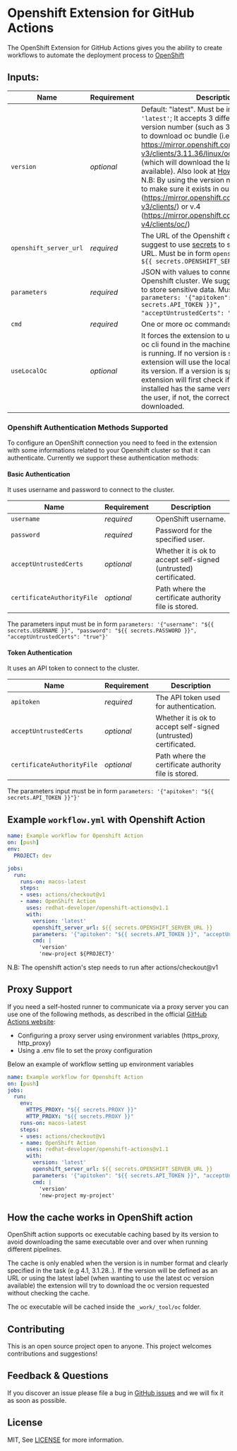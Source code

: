 # Openshift Extension for GitHub Actions

The OpenShift Extension for GitHub Actions gives you the ability to create workflows to automate the deployment process to [OpenShift](https://github.com/openshift/origin) 

## Inputs:

| Name                  | Requirement | Description |
| --------------------- | ----------- | ----------- |
| `version`        | _optional_ | Default: "latest". Must be in form `version: 'latest'`; It accepts 3 different values: version number (such as 3.11.36), url where to download oc bundle (i.e https://mirror.openshift.com/pub/openshift-v3/clients/3.11.36/linux/oc.tar.gz) or latest (which will download the latest version available). Also look at <a href="#how-the-cache-works">How the cache works</a> N.B: By using the version number you have to make sure it exists in our Oc repo - v.3 (https://mirror.openshift.com/pub/openshift-v3/clients/) or v.4 (https://mirror.openshift.com/pub/openshift-v4/clients/oc/) |
| `openshift_server_url`        | _required_ | The URL of the Openshift cluster. We suggest to use [secrets](https://help.github.com/en/actions/automating-your-workflow-with-github-actions/creating-and-using-encrypted-secrets#creating-encrypted-secrets) to store Openshift URL. Must be in form `openshift_server_url: ${{ secrets.OPENSHIFT_SERVER_URL }}` |
| `parameters`            | _required_ | JSON with values to connect to the Openshift cluster. We suggest to use secrets to store sensitive data. Must be in form `parameters: '{"apitoken": "${{ secrets.API_TOKEN }}", "acceptUntrustedCerts": "true"}'` [More Info](#openshift-authentication-methods-supported) |
| `cmd`   | _required_ | One or more oc commands to be executed. |
| `useLocalOc` | _optional_ | It forces the extension to use, if present, the oc cli found in the machine where the agent is running. If no version is specified, the extension will use the local oc cli no matter its version. If a version is specified then the extension will first check if the oc cli installed has the same version requested by the user, if not, the correct oc cli will be downloaded. |

### Openshift Authentication Methods Supported

To configure an OpenShift connection you need to feed in the extension with some informations related to your Openshift cluster so that it can authenticate. Currently we support these authentication methods:

#### Basic Authentication

It uses username and password to connect to the cluster. 

| Name                  | Requirement | Description |
| --------------------- | ----------- | ----------- |
| `username`        | _required_ | OpenShift username. |
| `password`        | _required_ | Password for the specified user. |
| `acceptUntrustedCerts`            | _optional_ | Whether it is ok to accept self-signed (untrusted) certificated. |
| `certificateAuthorityFile`   | _optional_ | Path where the certificate authority file is stored. |

The parameters input must be in form `parameters: '{"username": "${{ secrets.USERNAME }}", "password": "${{ secrets.PASSWORD }}", "acceptUntrustedCerts": "true"}'`

#### Token Authentication

It uses an API token to connect to the cluster. 

| Name                  | Requirement | Description |
| --------------------- | ----------- | ----------- |
| `apitoken`        | _required_ | The API token used for authentication. |
| `acceptUntrustedCerts`            | _optional_ | Whether it is ok to accept self-signed (untrusted) certificated. |
| `certificateAuthorityFile`   | _optional_ | Path where the certificate authority file is stored. |

The parameters input must be in form `parameters: '{"apitoken": "${{ secrets.API_TOKEN }}"}'`

## Example `workflow.yml` with Openshift Action

```yaml
name: Example workflow for Openshift Action
on: [push]
env:
  PROJECT: dev

jobs:
  run:
    runs-on: macos-latest
    steps:
    - uses: actions/checkout@v1
    - name: OpenShift Action
      uses: redhat-developer/openshift-actions@v1.1
      with:
        version: 'latest'
        openshift_server_url: ${{ secrets.OPENSHIFT_SERVER_URL }}
        parameters: '{"apitoken": "${{ secrets.API_TOKEN }}", "acceptUntrustedCerts": "true"}'
        cmd: |          
          'version'
          'new-project ${PROJECT}'
```

N.B: The openshift action's step needs to run after actions/checkout@v1

## Proxy Support

If you need a self-hosted runner to communicate via a proxy server you can use one of the following methods, as described in the official [GitHub Actions website](https://help.github.com/en/actions/hosting-your-own-runners/using-a-proxy-server-with-self-hosted-runners):

- Configuring a proxy server using environment variables (https_proxy, http_proxy)
- Using a .env file to set the proxy configuration

Below an example of workflow setting up environment variables

```yaml
name: Example workflow for Openshift Action
on: [push]
jobs:
  run:
    env:
      HTTPS_PROXY: "${{ secrets.PROXY }}"
      HTTP_PROXY: "${{ secrets.PROXY }}"
    runs-on: macos-latest
    steps:
    - uses: actions/checkout@v1
    - name: OpenShift Action
      uses: redhat-developer/openshift-actions@v1.1
      with:
        version: 'latest'
        openshift_server_url: ${{ secrets.OPENSHIFT_SERVER_URL }}
        parameters: '{"apitoken": "${{ secrets.API_TOKEN }}", "acceptUntrustedCerts": "true"}'
        cmd: |          
          'version'
          'new-project my-project'
```

<a id="how-the-cache-works"></a>
## How the cache works in OpenShift action

OpenShift action supports oc executable caching based by its version to avoid downloading the same executable over and over when running different pipelines.

The cache is only enabled when the version is in number format and clearly specified in the task (e.g 4.1, 3.1.28..). If the version will be defined as an URL or using the latest label (when wanting to use the latest oc version available) the extension will try to download the oc version requested without checking the cache. 

The oc executable will be cached inside the `_work/_tool/oc` folder.

## Contributing

This is an open source project open to anyone. This project welcomes contributions and suggestions!

## Feedback & Questions

If you discover an issue please file a bug in [GitHub issues](https://github.com/redhat-developer/openshift-actions/issues) and we will fix it as soon as possible.

## License

MIT, See [LICENSE](https://github.com/redhat-developer/openshift-actions/blob/master/LICENSE.md) for more information.
